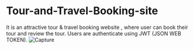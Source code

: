 # Tour-and-Travel-Booking-site
It is an attractive tour &amp; travel booking website , where user can book their tour and review the tour.
Users are authenticate using JWT (JSON WEB TOKEN).
![Capture](https://github.com/avisaini0501/Tour-and-Travel-Booking-site/assets/81501977/65a3ff12-2f63-45c1-8403-cc851333cf78)
